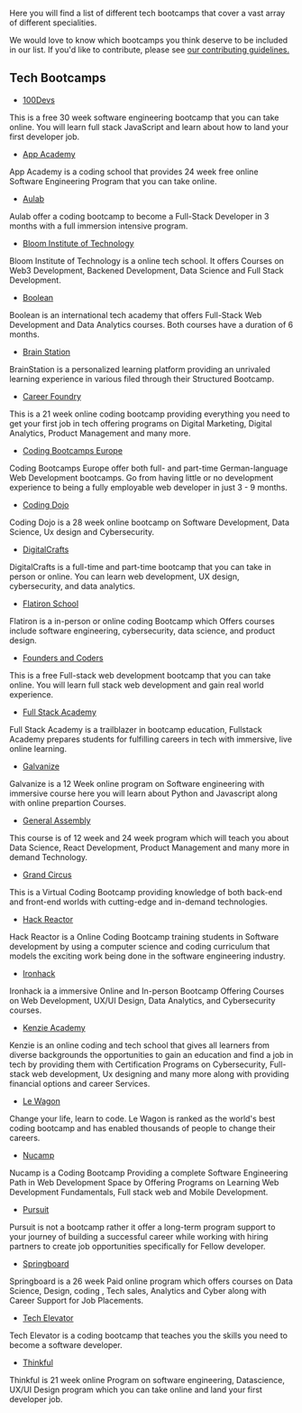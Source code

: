 Here you will find a list of different tech bootcamps that cover a vast array of different specialities.

We would love to know which bootcamps you think deserve to be included in our list. If you'd like to contribute, please see [our contributing guidelines.](./CONTRIBUTING.md)

## Tech Bootcamps

- [100Devs](https://leonnoel.com/100devs/)

This is a free 30 week software engineering bootcamp that you can take online. You will learn full stack JavaScript and learn about how to land your first developer job.

- [App Academy](https://www.appacademy.io/)

App Academy is a coding school that provides 24 week free online Software Engineering Program that you can take online.

- [Aulab](https://aulab.it/)

Aulab offer a coding bootcamp to become a Full-Stack Developer in 3 months with a full immersion intensive program.

- [Bloom Institute of Technology](https://www.bloomtech.com/)

Bloom Institute of Technology is a online tech school. It offers Courses on Web3 Development, Backened Development, Data Science and Full Stack Development.

- [Boolean](https://boolean.careers/)

Boolean is an international tech academy that offers Full-Stack Web Development and Data Analytics courses. Both courses have a duration of 6 months.

- [Brain Station](https://brainstation.io/)

BrainStation is a personalized learning platform providing an unrivaled learning experience in various filed through their Structured Bootcamp.

- [Career Foundry](https://careerfoundry.com/)

This is a 21 week online coding bootcamp providing everything you need to get your first job in tech offering programs on Digital Marketing, Digital Analytics, Product Management and many more.

- [Coding Bootcamps Europe](https://www.coding-bootcamps.eu/)

Coding Bootcamps Europe offer both full- and part-time German-language Web Development bootcamps. Go from having little or no development experience to being a fully employable web developer in just 3 - 9 months.

- [Coding Dojo](https://www.codingdojo.com/)

Coding Dojo is a 28 week online bootcamp on Software Development, Data Science, Ux design and Cybersecurity.

- [DigitalCrafts](https://www.digitalcrafts.com/)

DigitalCrafts is a full-time and part-time bootcamp that you can take in person or online. You can learn web development, UX design, cybersecurity, and data analytics.

- [Flatiron School](https://flatironschool.com/)

Flatiron is a in-person or online coding Bootcamp which Offers courses include software engineering, cybersecurity, data science, and product design.

- [Founders and Coders](https://www.foundersandcoders.com/)

This is a free Full-stack web development bootcamp that you can take online. You will learn full stack web development and gain real world experience.

- [Full Stack Academy](https://www.fullstackacademy.com/)

Full Stack Academy is a trailblazer in bootcamp education, Fullstack Academy prepares students for fulfilling careers in tech with immersive, live online learning.

- [Galvanize](https://www.galvanize.com/)

Galvanize is a 12 Week online program on Software engineering with immersive course here you will learn about Python and Javascript along with online prepartion Courses.

- [General Assembly](https://generalassemb.ly/)

This course is of 12 week and 24 week program which will teach you about Data Science, React Development, Product Management and many more in demand Technology.

- [Grand Circus](https://www.grandcircus.co/)

This is a Virtual Coding Bootcamp providing knowledge of both back-end and front-end worlds with cutting-edge and in-demand technologies.

- [Hack Reactor](https://www.hackreactor.com/)

Hack Reactor is a Online Coding Bootcamp training students in Software development by using a computer science and coding curriculum that models the exciting work being done in the software engineering industry.

- [Ironhack](https://www.ironhack.com/en)

Ironhack ia a immersive Online and In-person Bootcamp Offering Courses on Web Development, UX/UI Design, Data Analytics, and Cybersecurity courses.

- [Kenzie Academy](https://www.kenzie.academy/)

Kenzie is an online coding and tech school that gives all learners from diverse backgrounds the opportunities to gain an education and find a job in tech by providing them with Certification Programs on Cybersecurity, Full-stack web development, Ux designing and many more along with providing financial options and career Services.

- [Le Wagon](https://www.lewagon.com/)

Change your life, learn to code. Le Wagon is ranked as the world's best coding bootcamp and has enabled thousands of people to change their careers.

- [Nucamp](https://www.nucamp.co)

Nucamp is a Coding Bootcamp Providing a complete Software Engineering Path in Web Development Space by Offering Programs on Learning Web Development Fundamentals, Full stack web and Mobile Development.

- [Pursuit](https://www.pursuit.org/)

Pursuit is not a bootcamp rather it offer a long-term program support to your journey of building a successful career while working with hiring partners to create job opportunities specifically for Fellow developer.

- [Springboard](https://www.springboard.com/)

Springboard is a 26 week Paid online program which offers courses on Data Science, Design, coding , Tech sales, Analytics and Cyber along with Career Support for Job Placements.

- [Tech Elevator](https://www.techelevator.com/)

Tech Elevator is a coding bootcamp that teaches you the skills you need to become a software developer.

- [Thinkful](https://www.thinkful.com/)

Thinkful is 21 week online Program on software engineering, Datascience, UX/UI Design program which you can take online and land your first developer job.
